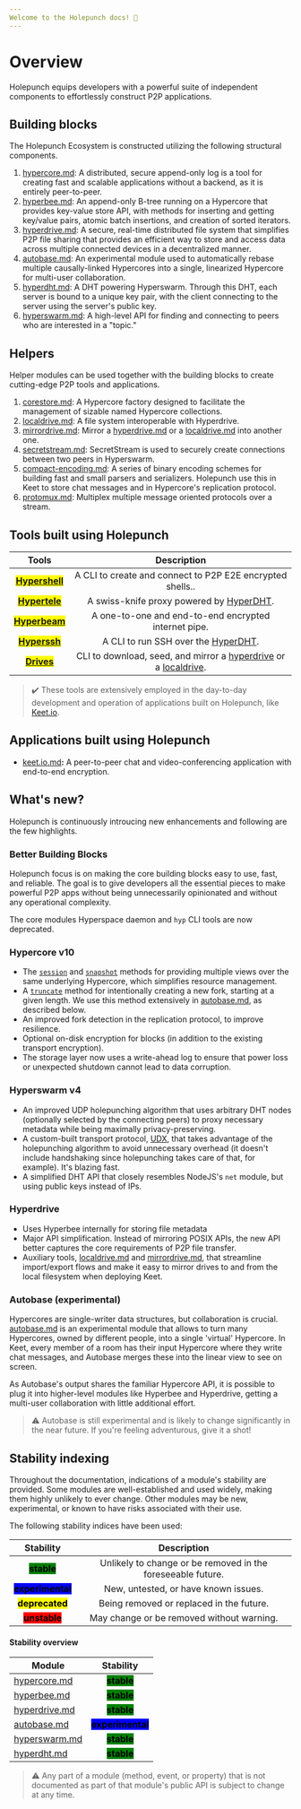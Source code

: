```yaml
---
Welcome to the Holepunch docs! 👋
---
```


# Overview

Holepunch equips developers with a powerful suite of independent components to effortlessly construct P2P applications.  

## Building blocks

The Holepunch Ecosystem is constructed utilizing the following structural components.

1. [hypercore.md](building-blocks/hypercore.md "mention"): A distributed, secure append-only log is a tool for creating fast and scalable applications without a backend, as it is entirely peer-to-peer.
2. [hyperbee.md](building-blocks/hyperbee.md "mention"): An append-only B-tree running on a Hypercore that provides key-value store API, with methods for inserting and getting key/value pairs, atomic batch insertions, and creation of sorted iterators.
3. [hyperdrive.md](building-blocks/hyperdrive.md "mention"): A secure, real-time distributed file system that simplifies P2P file sharing that provides an efficient way to store and access data across multiple connected devices in a decentralized manner.
4. [autobase.md](building-blocks/autobase.md "mention"): An experimental module used to automatically rebase multiple causally-linked Hypercores into a single, linearized Hypercore for multi-user collaboration.
5. [hyperdht.md](building-blocks/hyperdht.md "mention"): A DHT powering Hyperswarm. Through this DHT, each server is bound to a unique key pair, with the client connecting to the server using the server's public key.
6. [hyperswarm.md](building-blocks/hyperswarm.md "mention"): A high-level API for finding and connecting to peers who are interested in a "topic."

## Helpers

Helper modules can be used together with the building blocks to create cutting-edge P2P tools and applications.

1. [corestore.md](helpers/corestore.md): A Hypercore factory designed to facilitate the management of sizable named Hypercore collections.
2. [localdrive.md](helpers/localdrive.md): A file system interoperable with Hyperdrive.
3. [mirrordrive.md](helpers/mirrordrive.md): Mirror a [hyperdrive.md](building-blocks/hyperdrive.md) or a [localdrive.md](helpers/localdrive.md) into another one.
4. [secretstream.md](helpers/secretstream.md): SecretStream is used to securely create connections between two peers in Hyperswarm.
5. [compact-encoding.md](helpers/compact-encoding.md): A series of binary encoding schemes for building fast and small parsers and serializers. Holepunch use this in Keet to store chat messages and in Hypercore's replication protocol.
6. [protomux.md](helpers/protomux.md): Multiplex multiple message oriented protocols over a stream.

## Tools built using Holepunch

|                           Tools                           |                         Description                         |
| :----------------------------------------------------------: | :---------------------------------------------------------: |
|    <mark>**[Hypershell](https://docs.holepunch.to/tools/hypershell)**</mark>   | A CLI to create and connect to P2P E2E encrypted shells.. |
| <mark>**[Hypertele](https://docs.holepunch.to/tools/hypertele)**</mark> | A swiss-knife proxy powered by [HyperDHT](https://docs.holepunch.to/building-blocks/hyperdht).            |
| <mark>**[Hyperbeam](https://docs.holepunch.to/tools/hyperbeam)**</mark> | A one-to-one and end-to-end encrypted internet pipe.          |
|    <mark>**[Hyperssh](https://docs.holepunch.to/tools/hyperssh)**</mark>   | A CLI to run SSH over the [HyperDHT](https://docs.holepunch.to/building-blocks/hyperdht).          |
|    <mark>**[Drives](https://docs.holepunch.to/tools/drives)**</mark>   | CLI to download, seed, and mirror a [hyperdrive](https://docs.holepunch.to/building-blocks/hyperdrive) or a [localdrive](https://docs.holepunch.to/helpers/localdrive).          |

> ✔️ These tools are extensively employed in the day-to-day development and operation of applications built on Holepunch, like [Keet.io](https://keet.io/).


## Applications built using Holepunch

* [keet.io.md](apps/keet.io.md "mention")**:** A peer-to-peer chat and video-conferencing application with end-to-end encryption.

## What's new?

Holepunch is continuously introucing new enhancements and following are the few highlights.

### Better Building Blocks

Holepunch focus is on making the core building blocks easy to use, fast, and reliable. The goal is to give developers all the essential pieces to make powerful P2P apps without being unnecessarily opinionated and without any operational complexity.

The core modules Hyperspace daemon and `hyp` CLI tools are now deprecated.

### Hypercore v10

* The [`session`](building-blocks/hypercore.md#core.session-options) and [`snapshot`](building-blocks/hypercore.md#core.snapshot-options) methods for providing multiple views over the same underlying Hypercore, which simplifies resource management.
* A [`truncate`](building-blocks/hypercore.md#await-core.truncate-newlength-forkid) method for intentionally creating a new fork, starting at a given length. We use this method extensively in [autobase.md](building-blocks/autobase.md "mention"), as described below.
* An improved fork detection in the replication protocol, to improve resilience.
* Optional on-disk encryption for blocks (in addition to the existing transport encryption).
* The storage layer now uses a write-ahead log to ensure that power loss or unexpected shutdown cannot lead to data corruption.

### Hyperswarm v4

* An improved UDP holepunching algorithm that uses arbitrary DHT nodes (optionally selected by the connecting peers) to proxy necessary metadata while being maximally privacy-preserving.
* A custom-built transport protocol, [UDX](https://github.com/hyperswarm/libudx), that takes advantage of the holepunching algorithm to avoid unnecessary overhead (it doesn't include handshaking since holepunching takes care of that, for example). It's blazing fast.
* A simplified DHT API that closely resembles NodeJS's `net` module, but using public keys instead of IPs.

### Hyperdrive

* Uses Hyperbee internally for storing file metadata
* Major API simplification. Instead of mirroring POSIX APIs, the new API better captures the core requirements of P2P file transfer.
* Auxiliary tools, [localdrive.md](helpers/localdrive.md "mention") and [mirrordrive.md](helpers/mirrordrive.md "mention"), that streamline import/export flows and make it easy to mirror drives to and from the local filesystem when deploying Keet.

### Autobase (experimental)

Hypercores are single-writer data structures, but collaboration is crucial. [autobase.md](building-blocks/autobase.md "mention") is an experimental module that allows to turn many Hypercores, owned by different people, into a single 'virtual' Hypercore. In Keet, every member of a room has their input Hypercore where they write chat messages, and Autobase merges these into the linear view to see on screen.

As Autobase's output shares the familiar Hypercore API, it is possible to plug it into higher-level modules like Hyperbee and Hyperdrive, getting a multi-user collaboration with little additional effort.

> ⚠️ Autobase is still experimental and is likely to change significantly in the near future. If you're feeling adventurous, give it a shot!


## Stability indexing

Throughout the documentation, indications of a module's stability are provided. Some modules are well-established and used widely, making them highly unlikely to ever change. Other modules may be new, experimental, or known to have risks associated with their use.

The following stability indices have been used:

|                           Stability                          |                         Description                         |
| :----------------------------------------------------------: | :---------------------------------------------------------: |
|    <mark style="background-color:green;">**stable**</mark>   | Unlikely to change or be removed in the foreseeable future. |
| <mark style="background-color:blue;">**experimental**</mark> |             New, untested, or have known issues.            |
| <mark style="background-color:yellow;">**deprecated**</mark> |           Being removed or replaced in the future.          |
|    <mark style="background-color:red;">**unstable**</mark>   |          May change or be removed without warning.          |

#### Stability overview

| Module                                                   |                           Stability                          |
| -------------------------------------------------------- | :----------------------------------------------------------: |
| [hypercore.md](building-blocks/hypercore.md "mention")   |    <mark style="background-color:green;">**stable**</mark>   |
| [hyperbee.md](building-blocks/hyperbee.md "mention")     |    <mark style="background-color:green;">**stable**</mark>   |
| [hyperdrive.md](building-blocks/hyperdrive.md "mention") |    <mark style="background-color:green;">**stable**</mark>   |
| [autobase.md](building-blocks/autobase.md "mention")     | <mark style="background-color:blue;">**experimental**</mark> |
| [hyperswarm.md](building-blocks/hyperswarm.md "mention") |    <mark style="background-color:green;">**stable**</mark>   |
| [hyperdht.md](building-blocks/hyperdht.md "mention")     |    <mark style="background-color:green;">**stable**</mark>   |


 >⚠️ Any part of a module (method, event, or property) that is not documented as part of that module's public API is subject to change at any time.
